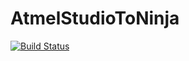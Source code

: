 # AtmelStudioToNinja

[![Build Status](https://github.com/alunegov/AtmelStudioToNinja/workflows/Test/badge.svg)](https://github.com/alunegov/AtmelStudioToNinja/actions)